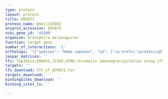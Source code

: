 ```yaml
---
type: protein
layout: protein
title: Q9VB72
protein_name: Dmel\CG5882
uniprot_accession: Q9VB72
ncbi_gene_id: '43269'
organism: Drosophila melanogaster
function: target gene
number_of_interactions: '1'
orthologs: '[{"species": "Homo sapiens", "id": ["<a href=\"/protein/q5t655\">Q5T655</a>"]}, {"species": "Danio rerio", "id": ["B8JHX6"]}, {"species": "Mus musculus", "id": ["<a href=\"/protein/b2rw38\">B2RW38</a>"]}, {"species": "Rattus norvegicus", "id": ["A0A096MJJ4"]}, {"species": "Saccharomyces cerevisiae", "id": ["<a href=\"/protein/p47166\">P47166</a>", "<a href=\"/protein/q06704\">Q06704</a>"]}]'
jaspar_matrices: ''
tfs: Top3beta,O96651,31565,GTRD,chromatin immunoprecipitation assay,27924024%5Buid%5D,No
targets: ''
tfs_download: tfs_of_Q9VB72.tsv
targets_download: ''
bindingSites_download: ''
binding_sites_ls: ''

---
```

